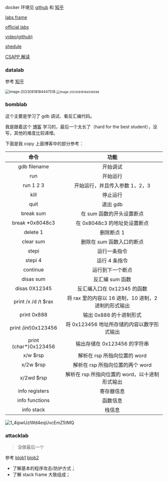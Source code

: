docker 环境见 [github](https://github.com/Yansongsongsong/CSAPP-Experiments/tree/master) 和 [知乎](https://zhuanlan.zhihu.com/p/82529114)

[labs frame](https://github.com/XieGuochao/csapp)

[official labs](http://csapp.cs.cmu.edu/3e/labs.html)

[video(github)](https://github.com/EugeneLiu/translationCSAPP)

[shedule](https://www.cs.cmu.edu/afs/cs/academic/class/15213-f15/www/schedule.html)

[CSAPP 解读](https://fengmuzi2003.gitbook.io/csapp3e/)



### datalab

参考 [知乎](https://zhuanlan.zhihu.com/p/59534845)

<img src="https://article.biliimg.com/bfs/article/5447c8b8c02ab4dec6c44aa25914cb3afd94ae51.png" alt="image-20230618184447518" style="zoom: 80%;" />

<img src="https://article.biliimg.com/bfs/article/d832592f03fbe96c4c90548781f404846bc9fcb7.png" alt="image-20230618184506596" style="zoom: 67%;" />



### bomblab

这个主要是学习了 gdb 调试、看反汇编代码。

我是跟着这个 [博客](https://earthaa.github.io/2020/01/12/CSAPP-Bomblab/) 学习的，最后一个太长了（hard for the best student），没写，其他的难度比较递增。

下面是我 copy 上面博客中的部分参考：

|         命令          |                         功能                         |
| :-------------------: | :--------------------------------------------------: |
|     gdb filename      |                       开始调试                       |
|          run          |                       开始运行                       |
|       run 1 2 3       |            开始运行，并且传入参数 1，2，3            |
|         kill          |                       停止运行                       |
|         quit          |                       退出 gdb                       |
|       break sum       |              在 sum 函数的开头设置断点               |
|    break *0x8048c3    |             在 0x8048c3 的地址处设置断点             |
|       delete 1        |                      删除断点 1                      |
|       clear sum       |              删除在 sum 函数入口的断点               |
|         stepi         |                     运行一条指令                     |
|        stepi 4        |                    运行 4 条指令                     |
|       continue        |                   运行到下一个断点                   |
|       disas sum       |                   反汇编 sum 函数                    |
|     disas 0X12345     |             反汇编入口在 0x12345 的函数              |
|  print /x /d /t $rax  | 将 rax 里的内容以 16 进制，10 进制，2 进制的形式输出 |
|      print 0x888      |               输出 0x888 的十进制形式                |
| print *(int*)0x123456 |      将 0x123456 地址所存储的内容以数字形式输出      |
| print (char*)0x123456 |             输出存储在 0x123456 的字符串             |
|       x/w $rsp        |             解析在 rsp 所指向位置的 word             |
|       x/2w $rsp       |           解析在 rsp 所指向位置的两个 word           |
|      x/2wd $rsp       |    解析在 rsp 所指向位置的 word，以十进制形式输出    |
|    info registers     |                      寄存器信息                      |
|    info functions     |                       函数信息                       |
|      info stack       |                        栈信息                        |

![1_4ipwUzIWd4eqUvcEmZ5tMQ](https://article.biliimg.com/bfs/article/167c03900b7d1d7b5768567d4cf9e9c2b30fcba7.png)



### attacklab

> 没做最后一个

参考 [blob1](https://earthaa.github.io/2020/02/11/CSAPP-Attacklab/) [blob2](https://zhuanlan.zhihu.com/p/60724948)

- 了解基本的程序攻击/防护方式；
- 了解 stack frame 大致组成；


